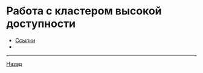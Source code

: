 # Работа с кластером высокой доступности


 - [Ссылки](material/Links.md)
 - 
***
[Назад](../README.md)